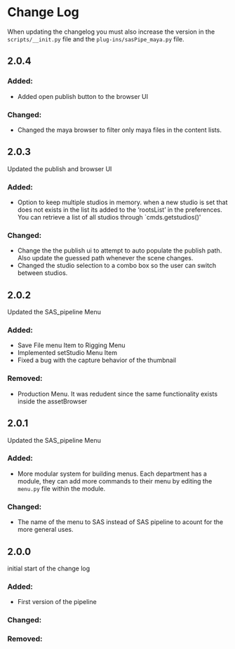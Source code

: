 # Change Log 
When updating the changelog you must also increase the version in the `scripts/__init.py` 
file and the  `plug-ins/sasPipe_maya.py` file. 

## 2.0.4

### Added: 
* Added open publish button to the browser UI 

### Changed: 
* Changed the maya browser to filter only maya files in the content lists. 

## 2.0.3

Updated the publish and browser UI

### Added: 
* Option to keep multiple studios in memory. when a new studio is set that does not exists in 
the list its added to the ‘rootsList’ in the preferences. 
You can retrieve a list of all studios through `cmds.getstudios()'

### Changed: 
* Change the the publish ui to attempt to auto populate the publish path. Also update the guessed path whenever 
the scene changes. 
* Changed the studio selection to a combo box so the user can switch between studios.


## 2.0.2

Updated the SAS_pipeline Menu

### Added: 
* Save File menu Item to Rigging Menu 
* Implemented setStudio Menu Item
* Fixed a bug with the capture behavior of the thumbnail

### Removed: 
* Production Menu. It was redudent since the same functionality exists inside the assetBrowser

## 2.0.1

Updated the SAS_pipeline Menu

### Added: 
* More modular system for building menus. Each department has a module, they can add
more commands to their menu by editing the `menu.py` file within the module. 
 
### Changed: 
* The name of the menu to SAS instead of SAS pipeline to acount for the
more general uses. 
 


## 2.0.0

initial start of the change log

### Added: 
* First version of the pipeline
 
### Changed: 

### Removed: 
 